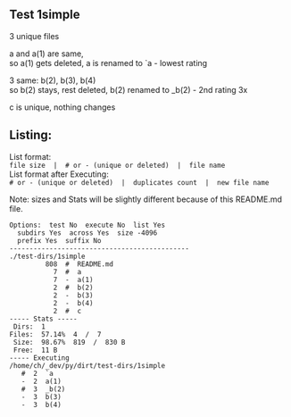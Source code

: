 ## Test 1simple

3 unique files

a and a(1) are same,  
so a(1) gets deleted, a is renamed to `a - lowest rating

3 same: b(2), b(3), b(4)  
so b(2) stays, rest deleted, b(2) renamed to _b(2) - 2nd rating 3x

c is unique, nothing changes

## Listing:
List format:  
`file size  |  # or - (unique or deleted)  |  file name`  
List format after Executing:  
`# or - (unique or deleted)  |  duplicates count  |  new file name`

Note: sizes and Stats will be slightly different because of this README.md file.

```
Options:  test No  execute No  list Yes
  subdirs Yes  across Yes  size -4096
  prefix Yes  suffix No
---------------------------------------------
./test-dirs/1simple
         808  #  README.md
           7  #  a
           7  -  a(1)
           2  #  b(2)
           2  -  b(3)
           2  -  b(4)
           2  #  c
----- Stats -----
 Dirs:  1
Files:  57.14%  4  /  7
 Size:  98.67%  819  /  830 B
 Free:  11 B
----- Executing
/home/ch/_dev/py/dirt/test-dirs/1simple
   #  2  `a
   -  2  a(1)
   #  3  _b(2)
   -  3  b(3)
   -  3  b(4)
```
